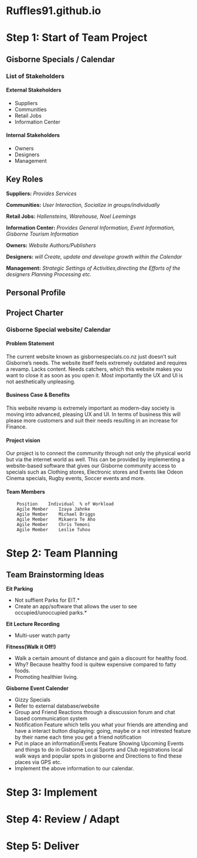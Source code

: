 # Ruffles91.github.io

# Step 1: Start of Team Project

## Gisborne Specials / Calendar

### List of Stakeholders

#### External Stakeholders
- Suppliers
- Communities
- Retail Jobs
- Information Center

#### Internal Stakeholders
- Owners
- Designers
- Management

## Key Roles

**Suppliers:**
*Provides Services*

**Communities:**
*User Interaction, Socialize in groups/individually*

**Retail Jobs:**
*Hallensteins, Warehouse, Noel Leemings*

**Information Center:**
*Provides General Information, Event Information, Gisborne Tourism Information*

**Owners:**
*Website Authors/Publishers*

**Designers:**
*will Create, update and develope growth within the Calendar*

**Management:**
*Strategic Settings of Activities,directing the Efforts of the designers Planning Processing etc.*




## Personal Profile

## Project Charter
### Gisborne Special website/ Calendar
#### Problem Statement		
The current website known as gisbornespecials.co.nz just doesn’t suit Gisborne’s needs. The website itself feels extremely outdated and requires a revamp. Lacks content. Needs catchers, which this website makes you want to close it as soon as you open it. Most importantly the UX and UI is not aesthetically unpleasing.	

#### Business Case & Benefits
This website revamp is extremely important 
as modern-day society is moving into 
advanced, pleasing UX and UI. In terms of 
business this will please more customers and 
suit their needs resulting in an increase for
Finance.

#### Project vision		
Our project is to connect the community through not only the physical world but via the internet world as well. This can be provided by implementing a website-based software that gives our Gisborne community access to specials such as Clothing stores, Electronic stores and Events like Odeon Cinema specials, Rugby events, Soccer events and more.

#### Team Members

		Position	Individual	% of Workload
		Agile Member	Izaya Jahnke	
		Agile Member	Michael Briggs	
		Agile Member	Mikaera Te Aho	
		Agile Member	Chris Temoni	
		Agile Member	Leslie Tuhou	
				


# Step 2: Team Planning

## Team Brainstorming Ideas
 
 **Eit Parking**
 - Not suffient Parks for EIT.*
 - Create an app/software that allows the user to see occupied/unoccupied parks.*                       

**Eit Lecture Recording**
- Multi-user watch party                                                                              

**Fitness(Walk it Off!)**
- Walk a certain amount of distance and gain a discount for healthy food.                             
- Why? Because healthy food is quitew expensive compared to fatty foods.
- Promoting healthier living.

**Gisborne Event Calender**
- Gizzy Specials                                                                                      
- Refer to external database/website                                                       
- Group and Friend Reactions through a disscussion forum and chat based communication system
- Notification Feature which tells you what your friends are attending and have a interact button
  displaying: going, maybe or a not intrested feature by their name each time you get a friend notification   
- Put in place an information/Events Feature Showing Upcoming Events and things to do in Gisborne 
  Local Sports and Club registrations local walk ways and popular spots in gisborne 
  and Directions to find these places via GPS etc.
- Implement the above information to our calendar.


# Step 3: Implement

# Step 4: Review / Adapt

# Step 5: Deliver
